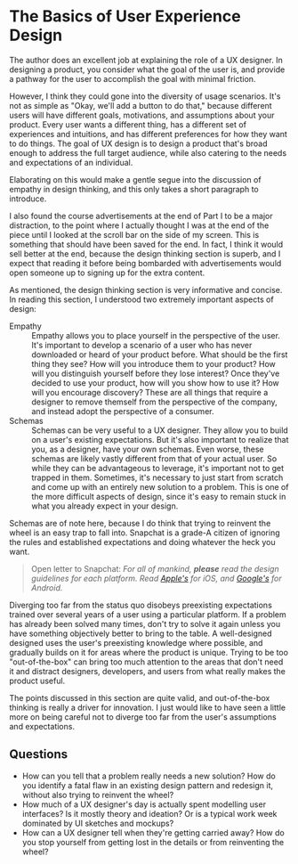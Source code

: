 # The Basics of User Experience Design

The author does an excellent job at explaining the role of a UX designer. In designing a product, you consider what the goal of the user is, and provide a pathway for the user to accomplish the goal with minimal friction.

However, I think they could gone into the diversity of usage scenarios. It's not as simple as "Okay, we'll add a button to do that," because different users will have different goals, motivations, and assumptions about your product. Every user wants a different thing, has a different set of experiences and intuitions, and has different preferences for how they want to do things. The goal of UX design is to design a product that's broad enough to address the full target audience, while also catering to the needs and expectations of an individual.

Elaborating on this would make a gentle segue into the discussion of empathy in design thinking, and this only takes a short paragraph to introduce.

I also found the course advertisements at the end of Part I to be a major distraction, to the point where I actually thought I was at the end of the piece until I looked at the scroll bar on the side of my screen. This is something that should have been saved for the end. In fact, I think it would sell better at the end, because the design thinking section is superb, and I expect that reading it before being bombarded with advertisements would open someone up to signing up for the extra content.

As mentioned, the design thinking section is very informative and concise. In reading this section, I understood two extremely important aspects of design:

 <dl>
  <dt>Empathy</dt>
  <dd>Empathy allows you to place yourself in the perspective of the user. It's important to develop a scenario of a user who has never downloaded or heard of your product before. What should be the first thing they see? How will you introduce them to your product? How will you distinguish yourself before they lose interest? Once they've decided to use your product, how will you show how to use it? How will you encourage discovery? These are all things that require a designer to remove themself from the perspective of the company, and instead adopt the perspective of a consumer.</dd>
  <dt>Schemas</dt>
  <dd>Schemas can be very useful to a UX designer. They allow you to build on a user's existing expectations. But it's also important to realize that you, as a designer, have your own schemas. Even worse, these schemas are likely vastly different from that of your actual user. So while they can be advantageous to leverage, it's important not to get trapped in them. Sometimes, it's necessary to just start from scratch and come up with an entirely new solution to a problem. This is one of the more difficult aspects of design, since it's easy to remain stuck in what you already expect in your design.</dd>
 </dl>

Schemas are of note here, because I do think that trying to reinvent the wheel is an easy trap to fall into. Snapchat is a grade-A citizen of ignoring the rules and established expectations and doing whatever the heck you want.

> Open letter to Snapchat: _For all of mankind, **please** read the design guidelines for each platform. Read [Apple's](https://developer.apple.com/design/human-interface-guidelines/ios/) for iOS, and [Google's](https://material.io/design) for Android._

Diverging too far from the status quo disobeys preexisting expectations trained over several years of a user using a particular platform. If a problem has already been solved many times, don't try to solve it again unless you have something objectively better to bring to the table. A well-designed designed uses the user's preexisting knowledge where possible, and gradually builds on it for areas where the product is unique. Trying to be too "out-of-the-box" can bring too much attention to the areas that don't need it and distract designers, developers, and users from what really makes the product useful.

The points discussed in this section are quite valid, and out-of-the-box thinking is really a driver for innovation. I just would like to have seen a little more on being careful not to diverge too far from the user's assumptions and expectations.

## Questions

 - How can you tell that a problem really needs a new solution? How do you identify a fatal flaw in an existing design pattern and redesign it, without also trying to reinvent the wheel?
 - How much of a UX designer's day is actually spent modelling user interfaces? Is it mostly theory and ideation? Or is a typical work week dominated by UI sketches and mockups?
 - How can a UX designer tell when they're getting carried away? How do you stop yourself from getting lost in the details or from reinventing the wheel?
